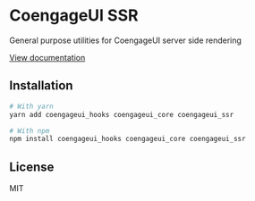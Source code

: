 # CoengageUI SSR

General purpose utilities for CoengageUI server side rendering

[View documentation](https://coengage.dev/)

## Installation

```sh
# With yarn
yarn add coengageui_hooks coengageui_core coengageui_ssr

# With npm
npm install coengageui_hooks coengageui_core coengageui_ssr
```

## License

MIT
